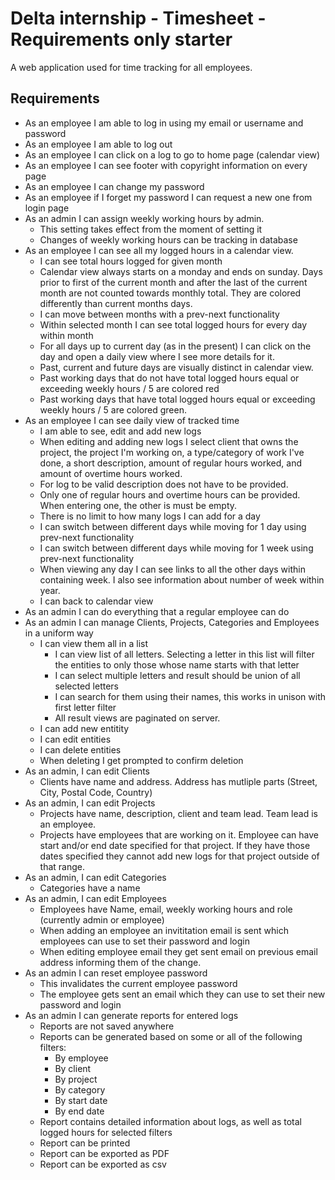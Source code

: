 # Delta internship - Timesheet - Requirements only starter

A web application used for time tracking for all employees.

## Requirements
- As an employee I am able to log in using my email or username and password
- As an employee I am able to log out
- As an employee I can click on a log to go to home page (calendar view)
- As an employee I can see footer with copyright information on every page
- As an employee I can change my password
- As an employee if I forget my password I can request a new one from login page
- As an admin I can assign weekly working hours by admin.
    - This setting takes effect from the moment of setting it
    - Changes of weekly working hours can be tracking in database
- As an employee I can see all my logged hours in a calendar view.
    - I can see total hours logged for given month
    - Calendar view always starts on a monday and ends on sunday. Days prior to first of the current month and after the last of the current month are not counted towards monthly total. They are colored differently than current months days.
    - I can move between months with a prev-next functionality
    - Within selected month I can see total logged hours for every day within month
    - For all days up to current day (as in the present) I can click on the day and open a daily view where I see more details for it.
    - Past, current and future days are visually distinct in calendar view.
    - Past working days that do not have total logged hours equal or exceeding weekly hours / 5 are colored red
    - Past working days that have total logged hours equal or exceeding weekly hours / 5 are colored green.
- As an employee I can see daily view of tracked time
    - I am able to see, edit and add new logs
    - When editing and adding new logs I select client that owns the project, the project I'm working on, a type/category of work I've done, a short description, amount of regular hours worked, and amount of overtime hours worked.
    - For log to be valid description does not have to be provided.
    - Only one of regular hours and overtime hours can be provided. When entering one, the other is must be empty.
    - There is no limit to how many logs I can add for a day
    - I can switch between different days while moving for 1 day using prev-next functionality
    - I can switch between different days while moving for 1 week using prev-next functionality
    - When viewing any day I can see links to all the other days within containing week. I also see information about number of week within year.
    - I can back to calendar view
- As an admin I can do everything that a regular employee can do
- As an admin I can manage Clients, Projects, Categories and Employees in a uniform way
    - I can view them all in a list
        - I can view list of all letters. Selecting a letter in this list will filter the entities to only those whose name starts with that letter
        - I can select multiple letters and result should be union of all selected letters
        - I can search for them using their names, this works in unison with first letter filter
        - All result views are paginated on server.
    - I can add new entitity
    - I can edit entities
    - I can delete entities
    - When deleting I get prompted to confirm deletion
- As an admin, I can edit Clients
    - Clients have name and address. Address has mutliple parts (Street, City, Postal Code, Country)
- As an admin, I can edit Projects
    - Projects have name, description, client and team lead. Team lead is an employee.
    - Projects have employees that are working on it. Employee can have start and/or end date specified for that project. If they have those dates specified they cannot add new logs for that project outside of that range.
- As an admin, I can edit Categories
    - Categories have a name
- As an admin, I can edit Employees
    - Employees have Name, email, weekly working hours and role (currently admin or employee)
    - When adding an employee an invititation email is sent which employees can use to set their password and login
    - When editing employee email they get sent email on previous email address informing them of the change.
- As an admin I can reset employee password
    - This invalidates the current employee password
    - The employee gets sent an email which they can use to set their new password and login
- As an admin I can generate reports for entered logs
    - Reports are not saved anywhere
    - Reports can be generated based on some or all of the following filters:
        - By employee
        - By client
        - By project
        - By category
        - By start date
        - By end date
    - Report contains detailed information about logs, as well as total logged hours for selected filters
    - Report can be printed
    - Report can be exported as PDF
    - Report can be exported as csv

